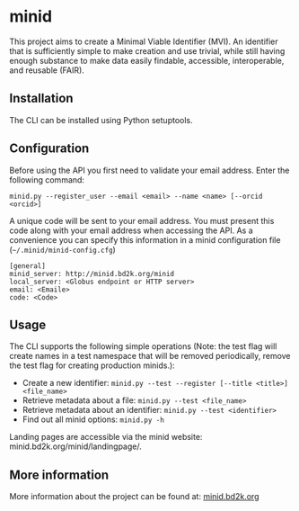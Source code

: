 # minid
This project aims to create a Minimal Viable Identifier (MVI). An identifier that is sufficiently simple to make creation and use trivial, while still having enough substance to make data easily findable, accessible, interoperable, and reusable (FAIR). 

## Installation
The CLI can be installed using Python setuptools. 

## Configuration
Before using the API you first need to validate your email address. Enter the following command: 

`minid.py --register_user --email <email> --name <name> [--orcid <orcid>]`

A unique code will be sent to your email address. You must present this code along with your 
email address when accessing the API. As a convenience you can specify this information in 
a minid configuration file (`~/.minid/minid-config.cfg`)

```
[general]
minid_server: http://minid.bd2k.org/minid
local_server: <Globus endpoint or HTTP server>
email: <Emaile>
code: <Code>
```

## Usage

The CLI supports the following simple operations (Note: the test flag will create names in a test namespace that will be removed periodically, remove the test flag for creating production minids.): 

* Create a new identifier: `minid.py --test --register [--title <title>] <file_name>`
* Retrieve metadata about a file: `minid.py --test <file_name>` 
* Retrieve metadata about an identifier: `minid.py --test <identifier>`
* Find out all minid options: `minid.py -h`

Landing pages are accessible via the minid website: minid.bd2k.org/minid/landingpage/<identifier>. 

## More information
More information about the project can be found at: [minid.bd2k.org](http://minid.bd2k.org/)
